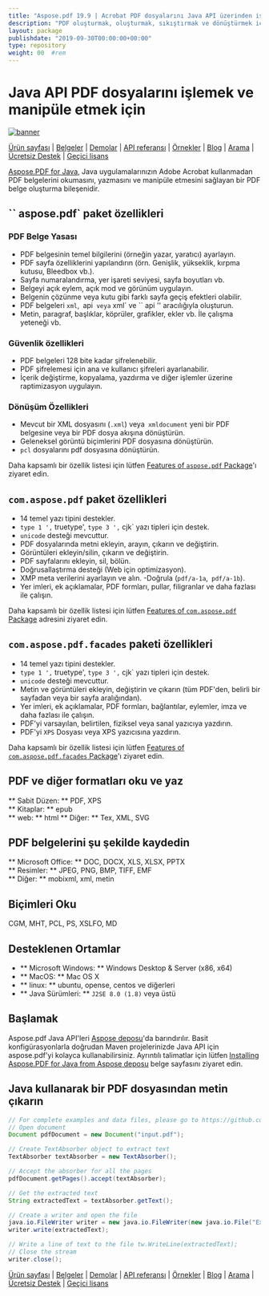 ```yaml
---
title: "Aspose.pdf 19.9 | Acrobat PDF dosyalarını Java API üzerinden işleyin" 
description: "PDF oluşturmak, oluşturmak, sıkıştırmak ve dönüştürmek için Java Kütüphanesi. Özel yazı tipleri, javascript, grafikler, yer imleri, görüntüler, dışa aktarma, ek açıklama, formlar ve yazdırma destekler." 
layout: package
publishdate: "2019-09-30T00:00:00+00:00"
type: repository
weight: 00	#rem
---
```


# Java API PDF dosyalarını işlemek ve manipüle etmek için
[![banner](/res_repo/img/compress/aspose_pdf-for-java-banner.png)](./)

[Ürün sayfası](https://products.aspose.com/pdf/java) | [Belgeler](https://docs.aspose.com/pdf/java/) | [Demolar](https://products.aspose.app/pdf/family) | [API referansı](https://apireference.aspose.com/pdf/java) | [Örnekler](https://github.com/aspose-pdf/Aspose.PDF-for-Java/tree/master/Örnekler) | [Blog](https://blog.aspose.com/category/pdf/) | [Arama](https://search.aspose.com/) | [Ücretsiz Destek](https://forum.aspose.com/c/pdf) | [Geçici lisans](https://purchase.aspose.com/temporary-license)

[Aspose.PDF for Java](https://products.aspose.com/pdf/java), Java uygulamalarınızın Adobe Acrobat kullanmadan PDF belgelerini okumasını, yazmasını ve manipüle etmesini sağlayan bir PDF belge oluşturma bileşenidir.

## `` aspose.pdf` paket özellikleri

### PDF Belge Yasası
- PDF belgesinin temel bilgilerini (örneğin yazar, yaratıcı) ayarlayın.
- PDF sayfa özelliklerini yapılandırın (örn. Genişlik, yükseklik, kırpma kutusu, Bleedbox vb.).
- Sayfa numaralandırma, yer işareti seviyesi, sayfa boyutları vb.
- Belgeyi açık eylem, açık mod ve görünüm uygulayın.
- Belgenin çözünme veya kutu gibi farklı sayfa geçiş efektleri olabilir.
- PDF belgeleri `xml`,` `api` veya` xml` ve `` api '' aracılığıyla oluşturun.
- Metin, paragraf, başlıklar, köprüler, grafikler, ekler vb. İle çalışma yeteneği vb.

### Güvenlik özellikleri
- PDF belgeleri 128 bite kadar şifrelenebilir.
- PDF şifrelemesi için ana ve kullanıcı şifreleri ayarlanabilir.
- İçerik değiştirme, kopyalama, yazdırma ve diğer işlemler üzerine raptimizasyon uygulayın.

### Dönüşüm Özellikleri
- Mevcut bir XML dosyasını (`.xml`) veya` xmldocument` yeni bir PDF belgesine veya bir PDF dosya akışına dönüştürün.
- Geleneksel görüntü biçimlerini PDF dosyasına dönüştürün.
- `pcl` dosyalarını pdf dosyasına dönüştürün.

Daha kapsamlı bir özellik listesi için lütfen [Features of `aspose.pdf` Package](https://docs.aspose.com/pdf/java/features-of-aspose-pdf-package/)'ı ziyaret edin.

## `com.aspose.pdf` paket özellikleri
- 14 temel yazı tipini destekler.
- `type 1 ',` truetype', `type 3 ',` cjk` yazı tipleri için destek.
- `unicode` desteği mevcuttur.
- PDF dosyalarında metni ekleyin, arayın, çıkarın ve değiştirin.
- Görüntüleri ekleyin/silin, çıkarın ve değiştirin.
- PDF sayfalarını ekleyin, sil, bölün.
- Doğrusallaştırma desteği (Web için optimizasyon).
- XMP meta verilerini ayarlayın ve alın.
-Doğrula (`pdf/a-1a`,` pdf/a-1b`).
- Yer imleri, ek açıklamalar, PDF formları, pullar, filigranlar ve daha fazlası ile çalışın.

Daha kapsamlı bir özellik listesi için lütfen [Features of `com.aspose.pdf` Package](https://docs.aspose.com/pdf/java/features-of-com-aspose-pdf-package/) adresini ziyaret edin.

## `com.aspose.pdf.facades` paketi özellikleri
- 14 temel yazı tipini destekler.
- `type 1 ',` truetype', `type 3 ',` cjk` yazı tipleri için destek.
- `unicode` desteği mevcuttur.
- Metin ve görüntüleri ekleyin, değiştirin ve çıkarın (tüm PDF'den, belirli bir sayfadan veya bir sayfa aralığından).
- Yer imleri, ek açıklamalar, PDF formları, bağlantılar, eylemler, imza ve daha fazlası ile çalışın.
- PDF'yi varsayılan, belirtilen, fiziksel veya sanal yazıcıya yazdırın.
- PDF'yi `XPS` Dosyası veya XPS yazıcısına yazdırın.

Daha kapsamlı bir özellik listesi için lütfen [Features of `com.aspose.pdf.facades` Package](https://docs.aspose.com/pdf/java/features-of-com-aspose-pdf-facades-package/)'ı ziyaret edin.

## PDF ve diğer formatları oku ve yaz
** Sabit Düzen: ** PDF, XPS \
** Kitaplar: ** epub \
** web: ** html
** Diğer: ** Tex, XML, SVG

## PDF belgelerini şu şekilde kaydedin
** Microsoft Office: ** DOC, DOCX, XLS, XLSX, PPTX \
** Resimler: ** JPEG, PNG, BMP, TIFF, EMF \
** Diğer: ** mobixml, xml, metin

## Biçimleri Oku
CGM, MHT, PCL, PS, XSLFO, MD

## Desteklenen Ortamlar
- ** Microsoft Windows: ** Windows Desktop & Server (x86, x64)
- ** MacOS: ** Mac OS X
- ** linux: ** ubuntu, opense, centos ve diğerleri
- ** Java Sürümleri: ** `J2SE 8.0 (1.8)` veya üstü

## Başlamak

Aspose.pdf Java API'leri [Aspose deposu](https://releases.aspose.com/pdf/java/)'da barındırılır. Basit konfigürasyonlarla doğrudan Maven projelerinizde Java API için aspose.pdf'yi kolayca kullanabilirsiniz. Ayrıntılı talimatlar için lütfen [Installing Aspose.PDF for Java from Aspose deposu](https://docs.aspose.com/pdf/java/installation/) belge sayfasını ziyaret edin.

## Java kullanarak bir PDF dosyasından metin çıkarın

```java
// For complete examples and data files, please go to https://github.com/aspose-pdf/Aspose.Pdf-for-Java
// Open document
Document pdfDocument = new Document("input.pdf");

// Create TextAbsorber object to extract text
TextAbsorber textAbsorber = new TextAbsorber();

// Accept the absorber for all the pages
pdfDocument.getPages().accept(textAbsorber);

// Get the extracted text
String extractedText = textAbsorber.getText();

// Create a writer and open the file
java.io.FileWriter writer = new java.io.FileWriter(new java.io.File("Extracted_text.txt"));
writer.write(extractedText);

// Write a line of text to the file tw.WriteLine(extractedText);
// Close the stream
writer.close();
```

[Ürün sayfası](https://products.aspose.com/pdf/java) | [Belgeler](https://docs.aspose.com/pdf/java/) | [Demolar](https://products.aspose.app/pdf/family) | [API referansı](https://apireference.aspose.com/pdf/java) | [Örnekler](https://github.com/aspose-pdf/Aspose.PDF-for-Java/tree/master/Örnekler) | [Blog](https://blog.aspose.com/category/pdf/) | [Arama](https://search.aspose.com/) | [Ücretsiz Destek](https://forum.aspose.com/c/pdf) | [Geçici lisans](https://purchase.aspose.com/temporary-license)
